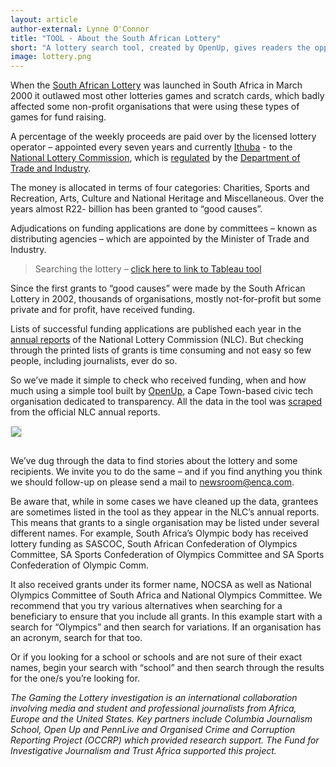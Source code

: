 ```yaml
---
layout: article
author-external: Lynne O'Connor
title: "TOOL - About the South African Lottery"
short: "A lottery search tool, created by OpenUp, gives readers the opportunity to look at the data used in the Gaming the lottery expose."
image: lottery.png
---
```

 
 When the [South African Lottery](https://en.wikipedia.org/wiki/South_African_National_Lottery) was launched in South Africa in March 2000 it outlawed most other lotteries games and scratch cards, which badly affected some non-profit organisations that were using these types of games for fund raising.
 
 A percentage of the weekly proceeds are paid over by the licensed lottery operator  – appointed every seven years and currently [Ithuba](http://ithubalottery.co.za/) - to the [National Lottery Commission](https://www.nlcsa.org.za/our-history/), which is [regulated](http://www.nlcsa.org.za/regulations/)  by the [Department of Trade and Industry](http://www.dti.gov.za/agencies/nlc.jsp).
 
 The money is allocated in terms of four categories: Charities, Sports and Recreation, Arts, Culture and National Heritage and Miscellaneous. Over the years almost R22- billion has been granted to “good causes”.
 
 Adjudications on funding applications are done by committees – known as distributing agencies – which are appointed by the Minister of Trade and Industry.
 
 >Searching the lottery – [click here to link to Tableau tool](https://public.tableau.com/profile/openup#!/vizhome/NLCFunding/Dashboard)
 
 Since the first grants to “good causes” were made by the South African Lottery in 2002, thousands of organisations, mostly not-for-profit but some private and for profit, have received funding.
 
 Lists of successful funding applications are published each year in the [annual reports](http://www.nlcsa.org.za/annual-reports/) of the National Lottery Commission (NLC). But checking through the printed lists of grants is time consuming and not easy so few people, including journalists, ever do so.
 
 So we’ve made it simple to check who received funding, when and how much using a simple tool built by [OpenUp](https://openup.org.za/), a Cape Town-based civic tech organisation dedicated to transparency. All the data in the tool was [scraped](https://en.wikipedia.org/wiki/Data_scraping) from the official NLC annual reports. 
 
 <img style="margin-bottom: 15px; border: 1px solid #ddd;" src="{{ site.baseurl }}/img/articles/lottery_tool.png"/>
 
 We’ve dug through the data to find stories about the lottery and some recipients. We invite you to do the same – and if you find anything you think we should follow-up on please send a mail to [newsroom@enca.com](mailto:newsroom@enca.com).
 
 Be aware that, while in some cases we have cleaned up the data, grantees are sometimes listed in the tool as they appear in the NLC’s annual reports. This means that grants to a single organisation may be listed under several different names. For example, South Africa’s Olympic body has received lottery funding as SASCOC, South African Confederation of Olympics Committee, SA Sports Confederation of Olympics Committee and SA Sports Confederation of Olympic Comm. 
 
 It also received grants under its former name, NOCSA as well as National Olympics Committee of South Africa and National Olympics Committee. We recommend that you try various alternatives when searching for a beneficiary to ensure that you include all grants. In this example start with a search for “Olympics” and then search for variations. If an organisation has an acronym, search for that too.
 
 Or if you looking for a school or schools and are not sure of their exact names, begin your search with “school” and then search through the results for the one/s you’re looking for.
 
 *The Gaming the Lottery investigation is an international collaboration involving media and student and professional journalists from Africa, Europe and the United States.  Key partners include Columbia Journalism School, Open Up and PennLive and Organised Crime and Corruption Reporting Project (OCCRP) which provided research support. The Fund for Investigative Journalism and Trust Africa supported this project.*